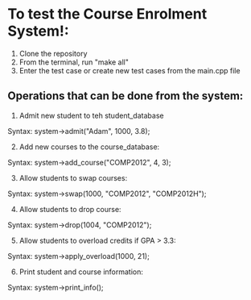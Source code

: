 # To test the Course Enrolment System!:

1. Clone the repository
2. From the terminal, run "make all"
3. Enter the test case or create new test cases from the main.cpp file

## Operations that can be done from the system:

1. Admit new student to teh student_database

Syntax: system->admit("Adam", 1000, 3.8);

2. Add new courses to the course_database:

Syntax: system->add_course("COMP2012", 4, 3);

3. Allow students to swap courses:

Syntax: system->swap(1000, "COMP2012", "COMP2012H");

4. Allow students to drop course:

Syntax: system->drop(1004, "COMP2012");

5. Allow students to overload credits if GPA > 3.3:

Syntax: system->apply_overload(1000, 21);

6. Print student and course information:

Syntax: system->print_info();
